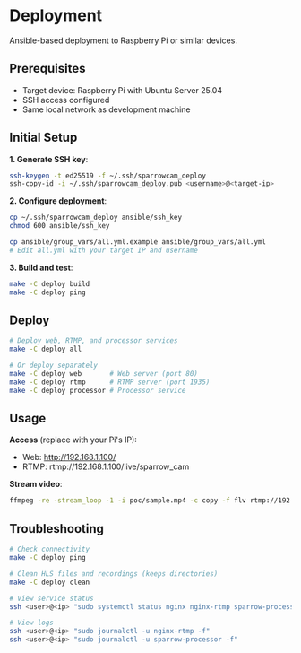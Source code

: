# Deployment

Ansible-based deployment to Raspberry Pi or similar devices.

## Prerequisites

- Target device: Raspberry Pi with Ubuntu Server 25.04
- SSH access configured
- Same local network as development machine

## Initial Setup

**1. Generate SSH key**:
```bash
ssh-keygen -t ed25519 -f ~/.ssh/sparrowcam_deploy
ssh-copy-id -i ~/.ssh/sparrowcam_deploy.pub <username>@<target-ip>
```

**2. Configure deployment**:
```bash
cp ~/.ssh/sparrowcam_deploy ansible/ssh_key
chmod 600 ansible/ssh_key

cp ansible/group_vars/all.yml.example ansible/group_vars/all.yml
# Edit all.yml with your target IP and username
```

**3. Build and test**:
```bash
make -C deploy build
make -C deploy ping
```

## Deploy

```bash
# Deploy web, RTMP, and processor services
make -C deploy all

# Or deploy separately
make -C deploy web       # Web server (port 80)
make -C deploy rtmp      # RTMP server (port 1935)
make -C deploy processor # Processor service
```

## Usage

**Access** (replace with your Pi's IP):
- Web: http://192.168.1.100/
- RTMP: rtmp://192.168.1.100/live/sparrow_cam

**Stream video**:
```bash
ffmpeg -re -stream_loop -1 -i poc/sample.mp4 -c copy -f flv rtmp://192.168.1.100/live/sparrow_cam
```

## Troubleshooting

```bash
# Check connectivity
make -C deploy ping

# Clean HLS files and recordings (keeps directories)
make -C deploy clean

# View service status
ssh <user>@<ip> "sudo systemctl status nginx nginx-rtmp sparrow-processor"

# View logs
ssh <user>@<ip> "sudo journalctl -u nginx-rtmp -f"
ssh <user>@<ip> "sudo journalctl -u sparrow-processor -f"
```
